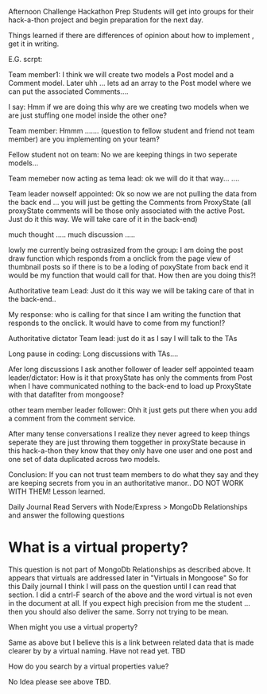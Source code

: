 Afternoon Challenge
Hackathon Prep
Students will get into groups for their hack-a-thon project and begin preparation for the next day.



Things learned if there are differences of opinion about how to implement , get it in writing.

E.G. scrpt:

Team member1: I think we will create two models a Post model and a Comment model. Later uhh ... lets ad an array to the Post model where we can put the associated Comments....

I say: Hmm if we are doing this why are we creating two models when we are just stuffing one model inside the other one?

Team member: Hmmm ....... (question to fellow student and friend not team member) are you implementing on your team?  

Fellow student not on team: No we are keeping things in two seperate models...

Team memeber now acting as tema lead: ok we will do it that way...
....

Team leader nowself appointed: Ok so now we are not pulling the data from the back end ... you will just be getting the Comments from ProxyState (all proxyState comments will be those only associated with the active Post.  Just do it this way. We will take care of it in the back-end)

much thought .....  much discussion .....

lowly me currently being ostrasized from the group: I am doing the post draw function which responds from a onclick from the page view of thumbnail posts so if there is to be a loding of poxyState from back end it would be my function that would call for that. How then are you doing this?! 

Authoritative team Lead:  Just do it this way we will be taking care of that in the back-end..

My response: who is calling for that since I am writing the function that responds to the onclick. It would have to come from my function!?

Authoritative dictator Team lead: just do it as I say I will talk to the TAs


Long pause in coding:
Long discussions with TAs....

Afer long discussions I ask another follower of leader self appointed teaam leader/dictator:  How is it that proxyState has only the comments from Post when I have communicated nothing to the back-end to load up ProxyState with that datafIter from mongoose?

other team member leader follower: Ohh it just gets put there when you add a comment from the comment service. 

After many tense conversations I realize they never agreed to keep things seperate they are just throwing them toggether in proxyState because in this hack-a-thon they know that they only have one user and one post and one set of data duplicated across two models.  

Conclusion: If you can not trust team members to do what they say and they are keeping secrets from you in an authoritative manor..  DO NOT WORK WITH THEM!  Lesson learned. 


Daily Journal
Read Servers with Node/Express > MongoDb Relationships and answer the following questions

# What is a virtual property? 

This question is not part of MongoDb Relationships as described above. It appears that virtuals are addressed later in "Virtuals in Mongoose" So for this Daily journal I think I will pass on the question until I can  read that section. I did a cntrl-F search of the above and the word virtual is not even in the document at all. If you expect high precision from me the student ... then you should also deliver the same. Sorry not trying to be mean.

When might you use a virtual property?

Same as above but I believe this is a link between related data that is made clearer by by a virtual naming. Have not read yet. TBD

How do you search by a virtual properties value?

No Idea please see above TBD.
